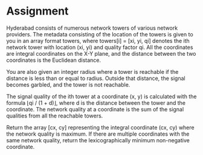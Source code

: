 # Assignment
Hyderabad consists of numerous network towers of various network providers. The metadata
consisting of the location of the towers is given to you in an array format towers, where towers[i] =
[xi, yi, qi] denotes the ith network tower with location (xi, yi) and quality factor qi. All the coordinates
are integral coordinates on the X-Y plane, and the distance between the two coordinates is the
Euclidean distance.

You are also given an integer radius where a tower is reachable if the distance is less than or
equal to radius. Outside that distance, the signal becomes garbled, and the tower is not reachable.

The signal quality of the ith tower at a coordinate (x, y) is calculated with the formula ⌊qi / (1 + d)⌋,
where d is the distance between the tower and the coordinate. The network quality at a coordinate
is the sum of the signal qualities from all the reachable towers.

Return the array [cx, cy] representing the integral coordinate (cx, cy) where the network quality is
maximum. If there are multiple coordinates with the same network quality, return the
lexicographically minimum non-negative coordinate.
